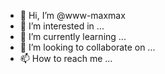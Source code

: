 - 👋 Hi, I’m @www-maxmax
- 👀 I’m interested in ...
- 🌱 I’m currently learning ...
- 💞️ I’m looking to collaborate on ...
- 📫 How to reach me ...

<!---
www-maxmax/www-maxmax is a ✨ special ✨ repository because its `README.md` (this file) appears on your GitHub profile.
You can click the Preview link to take a look at your changes.
--->
